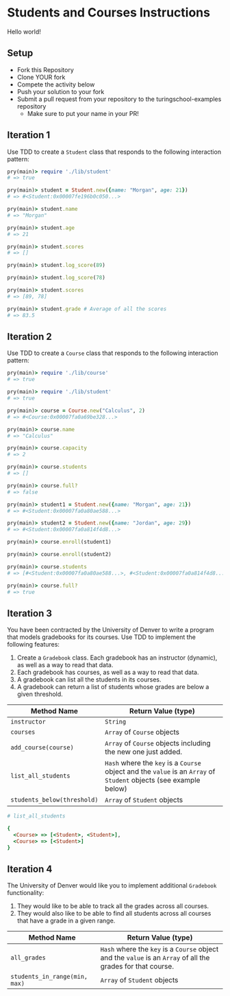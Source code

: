 # Students and Courses Instructions

Hello world! 

## Setup

* Fork this Repository
* Clone YOUR fork
* Compete the activity below
* Push your solution to your fork
* Submit a pull request from your repository to the turingschool-examples repository
  * Make sure to put your name in your PR!

## Iteration 1

Use TDD to create a `Student` class that responds to the following interaction pattern:

```ruby
pry(main)> require './lib/student'
# => true

pry(main)> student = Student.new({name: "Morgan", age: 21})    
# => #<Student:0x00007fe196b0c050...>

pry(main)> student.name
# => "Morgan"

pry(main)> student.age
# => 21

pry(main)> student.scores
# => []

pry(main)> student.log_score(89)

pry(main)> student.log_score(78)    

pry(main)> student.scores
# => [89, 78]

pry(main)> student.grade # Average of all the scores
# => 83.5
```

## Iteration 2

Use TDD to create a `Course` class that responds to the following interaction pattern:

```ruby
pry(main)> require './lib/course'
# => true

pry(main)> require './lib/student'
# => true

pry(main)> course = Course.new("Calculus", 2)    
# => #<Course:0x00007fa0a69be328...>

pry(main)> course.name
# => "Calculus"

pry(main)> course.capacity
# => 2

pry(main)> course.students
# => []

pry(main)> course.full?
# => false

pry(main)> student1 = Student.new({name: "Morgan", age: 21})
# => #<Student:0x00007fa0a80ae588...>

pry(main)> student2 = Student.new({name: "Jordan", age: 29})    
# => #<Student:0x00007fa0a814f4d8...>

pry(main)> course.enroll(student1)    

pry(main)> course.enroll(student2)    

pry(main)> course.students
# => [#<Student:0x00007fa0a80ae588...>, #<Student:0x00007fa0a814f4d8...>]

pry(main)> course.full?
# => true
```

## Iteration 3

You have been contracted by the University of Denver to write a program that models gradebooks for its courses. Use TDD to implement the following features:

1. Create a `Gradebook` class. Each gradebook has an instructor (dynamic), as well as a way to read that data.
2. Each gradebook has courses, as well as a way to read that data.
3. A gradebook can list all the students in its courses.
4. A gradebook can return a list of students whose grades are below a given threshold.

Method Name                 | Return Value (type)
-----------                 | -------------------
`instructor`                | `String`
`courses`                   | `Array` of `Course` objects
`add_course(course)`        | `Array` of `Course` objects including the new one just added.
`list_all_students`         | `Hash` where the `key` is a `Course` object and the `value` is an `Array` of `Student` objects (see example below)
`students_below(threshold)` | `Array` of `Student` objects

```ruby
# list_all_students

{
  <Course> => [<Student>, <Student>],
  <Course> => [<Student>]
}
```

## Iteration 4

The University of Denver would like you to implement additional `Gradebook` functionality:

1. They would like to be able to track all the grades across all courses.
2. They would also like to be able to find all students across all courses that have a grade in a given range.

Method Name                   | Return Value (type)
------------                  | -------------------
`all_grades`                  | `Hash` where the `key` is a `Course` object and the `value` is an `Array` of all the grades for that course.
`students_in_range(min, max)` | `Array` of `Student` objects
